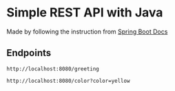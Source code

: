 # Simple REST API with Java

Made by following the instruction from [Spring Boot Docs](https://spring.io/guides/gs/rest-service/)

## Endpoints

`http://localhost:8080/greeting`

`http://localhost:8080/color?color=yellow`
